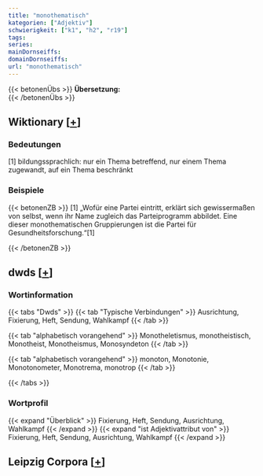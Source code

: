 ```yaml
---
title: "monothematisch"
kategorien: ["Adjektiv"]
schwierigkeit: ["k1", "h2", "r19"]
tags:
series:
mainDornseiffs:
domainDornseiffs:
url: "monothematisch"
---
```


{{< betonenÜbs >}}
**Übersetzung:**  
{{< /betonenÜbs >}}

## Wiktionary [[+](https://de.wiktionary.org/wiki/monothematisch)]

### Bedeutungen
[1] bildungssprachlich: nur ein Thema betreffend, nur einem Thema zugewandt, auf ein Thema beschränkt  

### Beispiele
{{< betonenZB >}}
[1] „Wofür eine Partei eintritt, erklärt sich gewissermaßen von selbst, wenn ihr Name zugleich das Parteiprogramm abbildet. Eine dieser monothematischen Gruppierungen ist die Partei für Gesundheitsforschung.“[1]  

{{< /betonenZB >}}


## dwds [[+](https://www.dwds.de/wb/monothematisch)]

### Wortinformation
{{< tabs "Dwds" >}}
{{< tab "Typische Verbindungen" >}}
Ausrichtung, Fixierung, Heft, Sendung, Wahlkampf
{{< /tab >}}

{{< tab "alphabetisch vorangehend" >}}
Monotheletismus, monotheistisch, Monotheist, Monotheismus, Monosyndeton
{{< /tab >}}

{{< tab "alphabetisch vorangehend" >}}
monoton, Monotonie, Monotonometer, Monotrema, monotrop
{{< /tab >}}

{{< /tabs >}}

### Wortprofil
{{< expand "Überblick" >}} Fixierung, Heft, Sendung, Ausrichtung, Wahlkampf {{< /expand >}}
{{< expand "ist Adjektivattribut von" >}} Fixierung, Heft, Sendung, Ausrichtung, Wahlkampf {{< /expand >}}

## Leipzig Corpora [[+](https://corpora.uni-leipzig.de/en/res?word=monothematisch&corpusId=deu_newscrawl-public_2018)]


